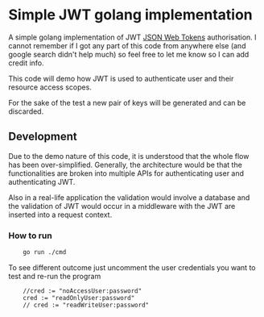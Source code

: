 # Simple JWT golang implementation

A simple golang implementation of JWT [JSON Web Tokens](https://jwt.io) authorisation. I cannot remember if I got any part of this code from anywhere else (and google search didn't help much) so feel free to let me know so I can add credit info.

This code will demo how JWT is used to authenticate user and their resource access scopes.

For the sake of the test a new pair of keys will be generated and can be discarded.

## Development

Due to the demo nature of this code, it is understood that the whole flow has been over-simplified. Generally, the architecture would be that the functionalities are broken into multiple APIs for authenticating user and authenticating JWT.

Also in a real-life application the validation would involve a database and the validation of JWT would occur in a middleware with the JWT are inserted into a request context.

### How to run

```bash
    go run ./cmd
```

To see different outcome just uncomment the user credentials you want to test and re-run the program

```golang
    //cred := "noAccessUser:password"
    cred := "readOnlyUser:password"
    // cred := "readWriteUser:password"
```
